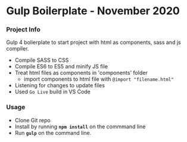 # Gulp Boilerplate - November 2020

### Project Info
Gulp 4 bolierplate to start project with html as components, sass and js compiler.

*   Compile SASS to CSS
*   Compile ES6 to ES5 and minify JS file
*   Treat html files as components in 'components' folder
    *   import components to html file with `@import "filename.html"`
*   Listening for changes to update files
*   Used `Go Live` build in VS Code

### Usage

*   Clone Git repo
*   Install by running **`npm install`** on the commmand line
*   Run **`gulp`** on the command line.

